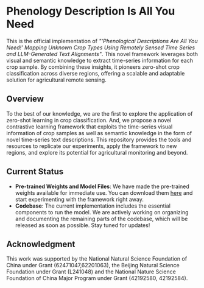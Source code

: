 # Phenology Description Is All You Need

This is the official implementation of *"‘Phenological Descriptions Are All You Need!’ Mapping Unknown Crop Types Using Remotely Sensed Time Series and LLM-Generated Text Alignments"*. This novel framework leverages both visual and semantic knowledge to extract time-series information for each crop sample. By combining these insights, it pioneers zero-shot crop classification across diverse regions, offering a scalable and adaptable solution for agricultural remote sensing.

## Overview

To the best of our knowledge, we are the first to explore the application of zero-shot learning in crop classification. And, we propose a novel contrastive learning framework that exploits the time-series visual information of crop samples as well as semantic knowledge in the form of novel time-series text descriptions. This repository provides the tools and resources to replicate our experiments, apply the framework to new regions, and explore its potential for agricultural monitoring and beyond.

## Current Status

- **Pre-trained Weights and Model Files**: We have made the pre-trained weights available for immediate use. You can download them [here](https://drive.google.com/file/d/1rxWEfE3KSCf_yvX1azkRGv-i2B0pUGHY/view?usp=sharing) and start experimenting with the framework right away.
- **Codebase**: The current implementation includes the essential components to run the model. We are actively working on organizing and documenting the remaining parts of the codebase, which will be released as soon as possible. Stay tuned for updates!

## Acknowledgment
This work was supported by the National Natural Science Foundation of China under Grant (62471047,62201063), the Beijing Natural Science Foundation under Grant (L241048) and the National Nature Science Foundation of China Major Program under Grant (42192580, 42192584).

